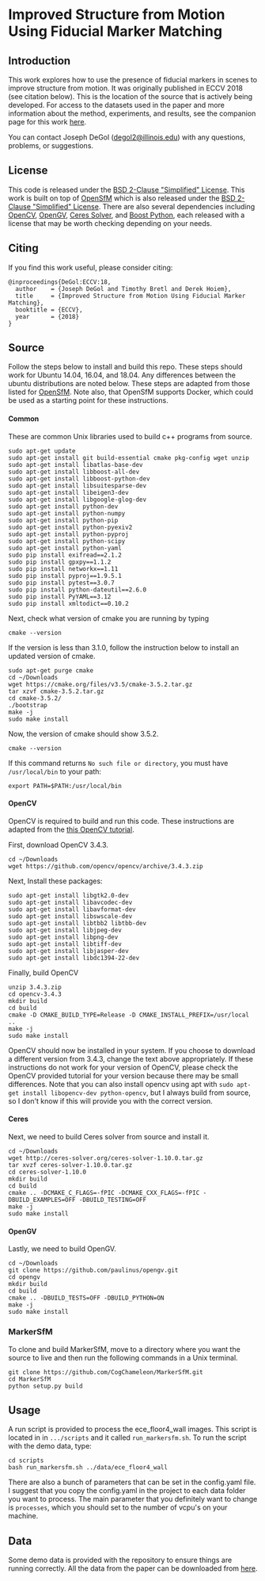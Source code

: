 # Improved Structure from Motion Using Fiducial Marker Matching


## Introduction ##
This work explores how to use the presence of fiducial markers in scenes to improve structure from motion. It was originally published in ECCV 2018 (see citation below). This is the location of the source that is actively being developed. For access to the datasets used in the paper and more information about the method, experiments, and results, see the companion page for this work [here](http://degol2.web.engr.illinois.edu/pages/TagSfM_ECCV18.html).

You can contact Joseph DeGol (degol2@illinois.edu) with any questions, problems, or suggestions.

## License ##
This code is released under the [BSD 2-Clause "Simplified" License](https://github.com/CogChameleon/MarkerSfM/blob/master/LICENSE). This work is built on top of [OpenSfM](https://github.com/mapillary/OpenSfM) which is also released under the [BSD 2-Clause "Simplified" License](https://github.com/mapillary/OpenSfM/blob/master/LICENSE). There are also several dependencies including [OpenCV](https://opencv.org/), [OpenGV](http://laurentkneip.github.io/opengv/), [Ceres Solver](http://ceres-solver.org/), and [Boost Python](https://www.boost.org/), each released with a license that may be worth checking depending on your needs.


## Citing ##
If you find this work useful, please consider citing:
```
@inproceedings{DeGol:ECCV:18,
  author    = {Joseph DeGol and Timothy Bretl and Derek Hoiem},
  title     = {Improved Structure from Motion Using Fiducial Marker Matching},
  booktitle = {ECCV},
  year      = {2018}
}
```


## Source ## 
Follow the steps below to install and build this repo. These steps should work for Ubuntu 14.04, 16.04, and 18.04. Any differences between the ubuntu distributions are noted below. These steps are adapted from those listed for [OpenSfM](https://github.com/mapillary/OpenSfM). Note also, that OpenSfM supports Docker, which could be used as a starting point for these instructions.

#### Common ####
These are common Unix libraries used to build c++ programs from source.
```
sudo apt-get update
sudo apt-get install git build-essential cmake pkg-config wget unzip
sudo apt-get install libatlas-base-dev
sudo apt-get install libboost-all-dev
sudo apt-get install libboost-python-dev
sudo apt-get install libsuitesparse-dev
sudo apt-get install libeigen3-dev
sudo apt-get install libgoogle-glog-dev
sudo apt-get install python-dev 
sudo apt-get install python-numpy 
sudo apt-get install python-pip
sudo apt-get install python-pyexiv2
sudo apt-get install python-pyproj
sudo apt-get install python-scipy
sudo apt-get install python-yaml
sudo pip install exifread==2.1.2
sudo pip install gpxpy==1.1.2
sudo pip install networkx==1.11
sudo pip install pyproj==1.9.5.1
sudo pip install pytest==3.0.7
sudo pip install python-dateutil==2.6.0
sudo pip install PyYAML==3.12
sudo pip install xmltodict==0.10.2
```

Next, check what version of cmake you are running by typing
```
cmake --version
```

If the version is less than 3.1.0, follow the instruction below to install an updated version of cmake.
```
sudo apt-get purge cmake
cd ~/Downloads
wget https://cmake.org/files/v3.5/cmake-3.5.2.tar.gz
tar xzvf cmake-3.5.2.tar.gz
cd cmake-3.5.2/
./bootstrap
make -j
sudo make install
```

Now, the version of cmake should show 3.5.2.
```
cmake --version
```
If this command returns `No such file or directory`, you must have `/usr/local/bin` to your path:
```
export PATH=$PATH:/usr/local/bin
```


#### OpenCV ####
OpenCV is required to build and run this code. These instructions are adapted from the [this OpenCV tutorial](http://docs.opencv.org/3.1.0/d7/d9f/tutorial_linux_install.html).

First, download OpenCV 3.4.3.
```
cd ~/Downloads
wget https://github.com/opencv/opencv/archive/3.4.3.zip
```

Next, Install these packages:
```
sudo apt-get install libgtk2.0-dev 
sudo apt-get install libavcodec-dev 
sudo apt-get install libavformat-dev 
sudo apt-get install libswscale-dev
sudo apt-get install libtbb2 libtbb-dev 
sudo apt-get install libjpeg-dev 
sudo apt-get install libpng-dev 
sudo apt-get install libtiff-dev 
sudo apt-get install libjasper-dev 
sudo apt-get install libdc1394-22-dev
```

Finally, build OpenCV
```
unzip 3.4.3.zip
cd opencv-3.4.3
mkdir build
cd build
cmake -D CMAKE_BUILD_TYPE=Release -D CMAKE_INSTALL_PREFIX=/usr/local ..
make -j
sudo make install
```

OpenCV should now be installed in your system. If you choose to download a different version from 3.4.3, change the text above appropriately. If these instructions do not work for your version of OpenCV, please check the OpenCV provided tutorial for your version because there may be small differences. Note that you can also install opencv using apt with `sudo apt-get install libopencv-dev python-opencv`, but I always build from source, so I don't know if this will provide you with the correct version.

#### Ceres ####
Next, we need to build Ceres solver from source and install it.
```
cd ~/Downloads
wget http://ceres-solver.org/ceres-solver-1.10.0.tar.gz
tar xvzf ceres-solver-1.10.0.tar.gz
cd ceres-solver-1.10.0
mkdir build
cd build
cmake .. -DCMAKE_C_FLAGS=-fPIC -DCMAKE_CXX_FLAGS=-fPIC -DBUILD_EXAMPLES=OFF -DBUILD_TESTING=OFF
make -j
sudo make install
```

#### OpenGV ####
Lastly, we need to build OpenGV.
```
cd ~/Downloads
git clone https://github.com/paulinus/opengv.git
cd opengv
mkdir build
cd build
cmake .. -DBUILD_TESTS=OFF -DBUILD_PYTHON=ON
make -j
sudo make install
```

### MarkerSfM ###
To clone and build MarkerSfM, move to a directory where you want the source to live and then run the following commands in a Unix terminal.
```
git clone https://github.com/CogChameleon/MarkerSfM.git
cd MarkerSfM
python setup.py build
```


## Usage ##
A run script is provided to process the ece_floor4_wall images. This script is located in in `.../scripts` and it called `run_markersfm.sh`. To run the script with the demo data, type:
```
cd scripts
bash run_markersfm.sh ../data/ece_floor4_wall
```

There are also a bunch of parameters that can be set in the config.yaml file. I suggest that you copy the config.yaml in the project to each data folder you want to process. The main parameter that you definitely want to change is `processes`, which you should set to the number of vcpu's on your machine.


## Data ##
Some demo data is provided with the repository to ensure things are running correctly. All the data from the paper can be downloaded from [here](http://degol2.web.engr.illinois.edu/pages/TagSfM_ECCV18.html).
